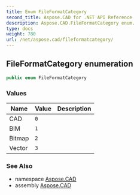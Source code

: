 ```yaml
---
title: Enum FileFormatCategory
second_title: Aspose.CAD for .NET API Reference
description: Aspose.CAD.FileFormatCategory enum. 
type: docs
weight: 780
url: /net/aspose.cad/fileformatcategory/
---
```

## FileFormatCategory enumeration

```csharp
public enum FileFormatCategory
```

### Values

| Name | Value | Description |
| --- | --- | --- |
| CAD | `0` |  |
| BIM | `1` |  |
| Bitmap | `2` |  |
| Vector | `3` |  |

### See Also

* namespace [Aspose.CAD](../../aspose.cad/)
* assembly [Aspose.CAD](../../)


